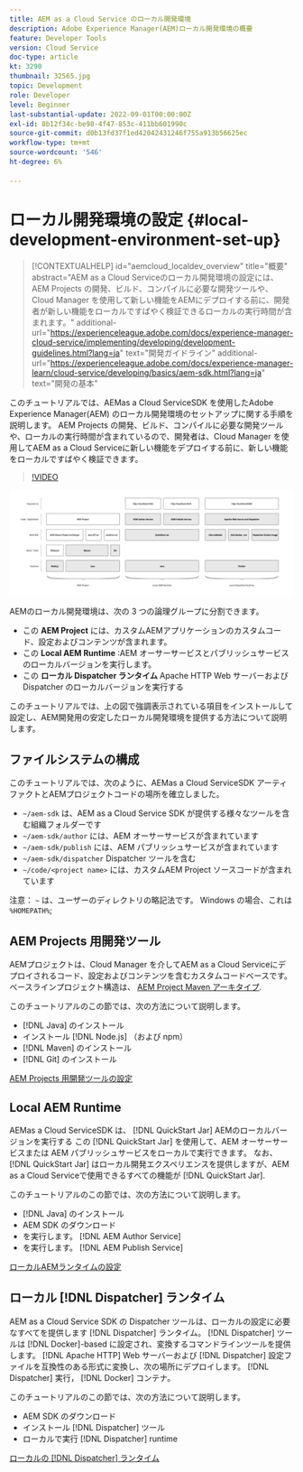 ```yaml
---
title: AEM as a Cloud Service のローカル開発環境
description: Adobe Experience Manager(AEM)ローカル開発環境の概要
feature: Developer Tools
version: Cloud Service
doc-type: article
kt: 3290
thumbnail: 32565.jpg
topic: Development
role: Developer
level: Beginner
last-substantial-update: 2022-09-01T00:00:00Z
exl-id: 8b12f34c-be98-4f47-853c-411bb601990c
source-git-commit: d0b13fd37f1ed42042431246f755a913b56625ec
workflow-type: tm+mt
source-wordcount: '546'
ht-degree: 6%

---
```


# ローカル開発環境の設定 {#local-development-environment-set-up}

>[!CONTEXTUALHELP]
>id="aemcloud_localdev_overview"
>title="概要"
>abstract="AEM as a Cloud Serviceのローカル開発環境の設定には、AEM Projects の開発、ビルド、コンパイルに必要な開発ツールや、Cloud Manager を使用して新しい機能をAEMにデプロイする前に、開発者が新しい機能をローカルですばやく検証できるローカルの実行時間が含まれます。"
>additional-url="https://experienceleague.adobe.com/docs/experience-manager-cloud-service/implementing/developing/development-guidelines.html?lang=ja" text="開発ガイドライン"
>additional-url="https://experienceleague.adobe.com/docs/experience-manager-learn/cloud-service/developing/basics/aem-sdk.html?lang=ja" text="開発の基本"

このチュートリアルでは、AEMas a Cloud ServiceSDK を使用したAdobe Experience Manager(AEM) のローカル開発環境のセットアップに関する手順を説明します。 AEM Projects の開発、ビルド、コンパイルに必要な開発ツールや、ローカルの実行時間が含まれているので、開発者は、Cloud Manager を使用してAEM as a Cloud Serviceに新しい機能をデプロイする前に、新しい機能をローカルですばやく検証できます。

>[!VIDEO](https://video.tv.adobe.com/v/32565/?quality=12&learn=on)

![AEMas a Cloud Serviceローカル開発環境のテクノロジースタック](./assets/overview/aem-sdk-technology-stack.png)

AEMのローカル開発環境は、次の 3 つの論理グループに分割できます。

+ この __AEM Project__ には、カスタムAEMアプリケーションのカスタムコード、設定およびコンテンツが含まれます。
+ この __Local AEM Runtime__ :AEM オーサーサービスとパブリッシュサービスのローカルバージョンを実行します。
+ この __ローカル Dispatcher ランタイム__ Apache HTTP Web サーバーおよび Dispatcher のローカルバージョンを実行する

このチュートリアルでは、上の図で強調表示されている項目をインストールして設定し、AEM開発用の安定したローカル開発環境を提供する方法について説明します。

## ファイルシステムの構成

このチュートリアルでは、次のように、AEMas a Cloud ServiceSDK アーティファクトとAEMプロジェクトコードの場所を確立しました。

+ `~/aem-sdk` は、AEM as a Cloud Service SDK が提供する様々なツールを含む組織フォルダーです
+ `~/aem-sdk/author` には、AEM オーサーサービスが含まれています
+ `~/aem-sdk/publish` には、AEM パブリッシュサービスが含まれています
+ `~/aem-sdk/dispatcher` Dispatcher ツールを含む
+ `~/code/<project name>` には、カスタムAEM Project ソースコードが含まれています

注意： `~` は、ユーザーのディレクトリの略記法です。 Windows の場合、これは `%HOMEPATH%`;

## AEM Projects 用開発ツール

AEMプロジェクトは、Cloud Manager を介してAEM as a Cloud Serviceにデプロイされるコード、設定およびコンテンツを含むカスタムコードベースです。 ベースラインプロジェクト構造は、 [AEM Project Maven アーキタイプ](https://github.com/adobe/aem-project-archetype).

このチュートリアルのこの節では、次の方法について説明します。

+ [!DNL Java] のインストール 
+ インストール [!DNL Node.js] （および npm）
+ [!DNL Maven] のインストール 
+ [!DNL Git] のインストール 

[AEM Projects 用開発ツールの設定](./development-tools.md)

## Local AEM Runtime

AEMas a Cloud ServiceSDK は、 [!DNL QuickStart Jar] AEMのローカルバージョンを実行する この [!DNL QuickStart Jar] を使用して、AEM オーサーサービスまたは AEM パブリッシュサービスをローカルで実行できます。 なお、 [!DNL QuickStart Jar] はローカル開発エクスペリエンスを提供しますが、AEM as a Cloud Serviceで使用できるすべての機能が [!DNL QuickStart Jar].

このチュートリアルのこの節では、次の方法について説明します。

+ [!DNL Java] のインストール 
+ AEM SDK のダウンロード
+ を実行します。 [!DNL AEM Author Service]
+ を実行します。 [!DNL AEM Publish Service]

[ローカルAEMランタイムの設定](./aem-runtime.md)

## ローカル [!DNL Dispatcher] ランタイム

AEM as a Cloud Service SDK の Dispatcher ツールは、ローカルの設定に必要なすべてを提供します [!DNL Dispatcher] ランタイム。 [!DNL Dispatcher] ツールは [!DNL Docker]-based に設定され、変換するコマンドラインツールを提供します。 [!DNL Apache HTTP] Web サーバーおよび [!DNL Dispatcher] 設定ファイルを互換性のある形式に変換し、次の場所にデプロイします。 [!DNL Dispatcher] 実行， [!DNL Docker] コンテナ。

このチュートリアルのこの節では、次の方法について説明します。

+ AEM SDK のダウンロード
+ インストール [!DNL Dispatcher] ツール
+ ローカルで実行 [!DNL Dispatcher] runtime

[ローカルの [!DNL Dispatcher] ランタイム](./dispatcher-tools.md)
